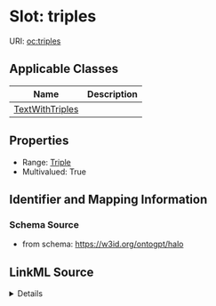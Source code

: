 # Slot: triples

URI: [oc:triples](http://w3id.org/ontogpt/ontology-class-templatetriples)



<!-- no inheritance hierarchy -->




## Applicable Classes

| Name | Description |
| --- | --- |
[TextWithTriples](TextWithTriples.md) | 






## Properties

* Range: [Triple](Triple.md)
* Multivalued: True








## Identifier and Mapping Information







### Schema Source


* from schema: https://w3id.org/ontogpt/halo




## LinkML Source

<details>
```yaml
name: triples
from_schema: https://w3id.org/ontogpt/halo
rank: 1000
multivalued: true
alias: triples
owner: TextWithTriples
domain_of:
- TextWithTriples
range: Triple
inlined: true
inlined_as_list: true

```
</details>